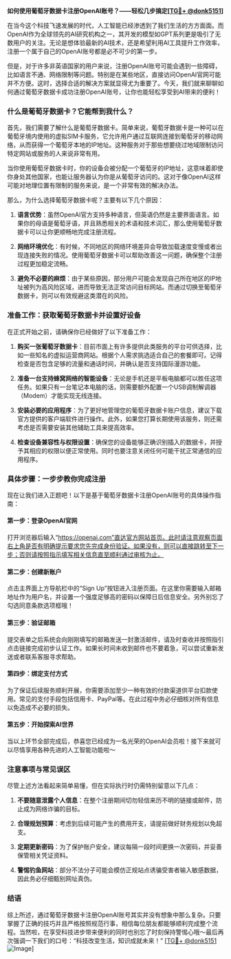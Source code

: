 **如何使用葡萄牙数据卡注册OpenAI账号？——轻松几步搞定[[TG💪+ @donk5151](https://t.me/s/donk5151)]**

在当今这个科技飞速发展的时代，人工智能已经渗透到了我们生活的方方面面。而OpenAI作为全球领先的AI研究机构之一，其开发的模型如GPT系列更是吸引了无数用户的关注。无论是想体验最新的AI技术，还是希望利用AI工具提升工作效率，注册一个属于自己的OpenAI账号都是必不可少的第一步。

但是，对于许多非英语国家的用户来说，注册OpenAI账号可能会遇到一些障碍，比如语言不通、网络限制等问题。特别是在某些地区，直接访问OpenAI官网可能并不方便。这时，选择合适的解决方案就显得尤为重要了。今天，我们就来聊聊如何通过葡萄牙数据卡成功注册OpenAI账号，让你也能轻松享受到AI带来的便利！

### **什么是葡萄牙数据卡？它能帮到我什么？**

首先，我们需要了解什么是葡萄牙数据卡。简单来说，葡萄牙数据卡是一种可以在葡萄牙境内使用的虚拟SIM卡服务，它允许用户通过互联网连接到葡萄牙的移动网络，从而获得一个葡萄牙本地的IP地址。这种服务对于那些想要绕过地域限制访问特定网站或服务的人来说非常有用。

当你使用葡萄牙数据卡时，你的设备会被分配一个葡萄牙的IP地址，这意味着即使你身处其他国家，也能让服务器认为你是从葡萄牙访问的。这对于像OpenAI这样可能对地理位置有限制的服务来说，是一个非常有效的解决办法。

那么，为什么选择葡萄牙数据卡呢？主要有以下几个原因：

1. **语言优势**：虽然OpenAI官方支持多种语言，但英语仍然是主要界面语言。如果你的母语是葡萄牙语，并且熟悉相关的术语和技术词汇，那么使用葡萄牙数据卡可以让你更顺畅地完成注册流程。
   
2. **网络环境优化**：有时候，不同地区的网络环境差异会导致加载速度变慢或者出现连接失败的情况。使用葡萄牙数据卡可以帮助改善这一问题，确保整个注册过程更加稳定流畅。

3. **避免不必要的麻烦**：由于某些原因，部分用户可能会发现自己所在地区的IP地址被列为高风险区域，进而导致无法正常访问目标网站。而通过切换至葡萄牙数据卡，则可以有效规避这类潜在的风险。

### **准备工作：获取葡萄牙数据卡并设置好设备**

在正式开始之前，请确保你已经做好了以下准备工作：

1. **购买一张葡萄牙数据卡**：目前市面上有许多提供此类服务的平台可供选择，比如一些知名的虚拟运营商网站。根据个人需求挑选适合自己的套餐即可。记得检查是否包含足够的流量和通话时间，并确认是否支持国际漫游功能。

2. **准备一台支持蜂窝网络的智能设备**：无论是手机还是平板电脑都可以胜任这项任务。如果只有一台笔记本电脑的话，则需要额外配置一个USB调制解调器（Modem）才能实现无线连接。

3. **安装必要的应用程序**：为了更好地管理您的葡萄牙数据卡账户信息，建议下载官方提供的客户端软件进行操作。此外，如果您打算长期使用该服务，则还需考虑是否需要安装其他辅助工具来提高效率。

4. **检查设备兼容性与权限设置**：确保您的设备能够正确识别插入的数据卡，并授予其相应的权限以便正常使用。同时也要注意关闭任何可能干扰正常通信的应用程序。

### **具体步骤：一步步教你完成注册**

现在让我们进入正题吧！以下是基于葡萄牙数据卡注册OpenAI账号的具体操作指南：

#### 第一步：登录OpenAI官网

打开浏览器后输入“https://openai.com”直达官方网站首页。此时请注意观察页面右上角是否有明确提示要求您先完成身份验证。如果没有，则可以直接跳转至下一步；否则请按照指示填写相关信息直至顺利通过审核为止。

#### 第二步：创建新账户

点击主界面上方导航栏中的“Sign Up”按钮进入注册页面。在这里你需要输入邮箱地址作为用户名，并设置一个强度足够高的密码以保障日后信息安全。另外别忘了勾选同意条款选项框哦！

#### 第三步：验证邮箱

提交表单之后系统会向刚刚填写的邮箱发送一封激活邮件，请及时查收并按照指引点击链接完成初步认证工作。如果长时间未收到邮件也不要着急，可以尝试重新发送或者联系客服寻求帮助。

#### 第四步：绑定支付方式

为了保证后续服务顺利开展，你需要添加至少一种有效的付款渠道供平台扣款使用。常见的支付手段包括信用卡、PayPal等。在此过程中务必仔细核对所有信息以免造成不必要的损失。

#### 第五步：开始探索AI世界

当以上环节全部完成后，恭喜您已经成为一名光荣的OpenAI会员啦！接下来就可以尽情享用各种先进的人工智能功能啦～

### **注意事项与常见误区**

尽管上述方法看起来简单易懂，但在实际执行时仍需特别留意以下几点：

1. **不要随意泄露个人信息**：在整个注册期间切勿轻信来历不明的链接或邮件，防止成为网络诈骗的目标。
   
2. **合理规划预算**：考虑到后续可能产生的费用开支，请提前做好财务规划以免超支。
   
3. **定期更新密码**：为了保护账户安全，建议每隔一段时间更换一次密码，并妥善保管相关凭证资料。

4. **警惕钓鱼网站**：部分不法分子可能会模仿正规站点诱骗受害者输入敏感数据，因此务必仔细甄别网址真伪。

### **结语**

综上所述，通过葡萄牙数据卡注册OpenAI账号其实并没有想象中那么复杂。只要掌握了正确的技巧并且严格按照规范行事，相信每位朋友都能够顺利完成整个流程。当然啦，在享受科技进步带来便利的同时也别忘了时刻保持警惕心哦～最后再次强调一下我们的口号：“科技改变生活，知识成就未来！” [[TG💪+ @donk5151](https://t.me/s/donk5151) ![Image](https://i.postimg.cc/rwNCRYN7/Snipaste-2025-04-30-17-27-05.png)]